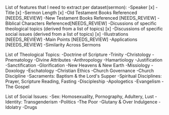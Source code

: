 List of features that I need to extract per dataset(sermon):
-Speaker [x]
-Title [x]
-Sermon Length [x]
-Old Testament Books Referenced [NEEDS_REVIEW]
-New Testament Books Referenced [NEEDS_REVIEW]
-Biblical Characters Referenced[NEEDS_REVIEW]
-Dicussions of specific theological topics (derived from a list of topics) [x]
-Discussions of specific social issues (derived from a list of topics) [x]
-Illustrations [NEEDS_REVIEW]
-Main Points [NEEDS_REVIEW]
-Applications [NEEDS_REVIEW]
-Similarity Across Sermons

List of Theological Topics:
-Doctrine of Scripture
-Trinity
-Christology
-Pnematology
-Divine Attributes
-Anthropology
-Hamartiology
-Justification
-Sanctification
-Glorification
-New Heavens & New Earth
-Missiology
-Doxology
-Eschatology
-Christian Ethics
-Church Governance
-Church Discipline
-Sacraments: Baptism & the Lord's Supper
-Spiritual Disciplines: Prayer, Scripture Reading, Fasting
-Discipleship
-Apologetics
-Evangelism
-The Gospel


List of Social Issues:
-Sex: Homosexuality, Pornography, Adultery, Lust
-Identity: Transgenderism
-Politics
-The Poor
-Glutany & Over Indulgence
-Idolatry
-Drugs
